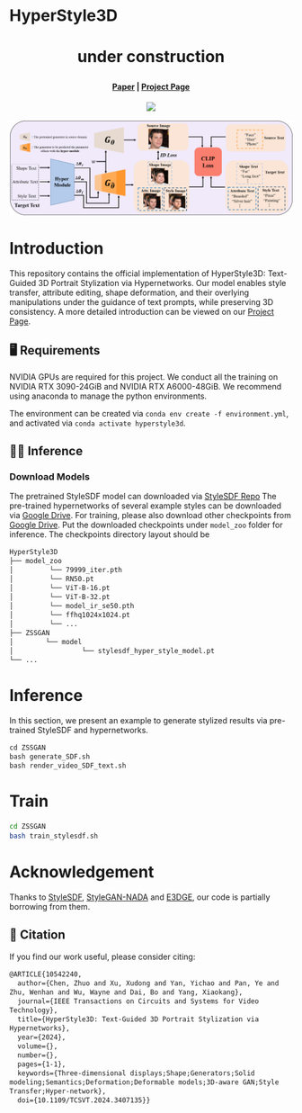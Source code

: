 # HyperStyle3D

 # <p align="center">  under construction </p>

#### <p align="center">[Paper](https://arxiv.org/abs/2304.09463v1) | [Project Page](https://windlikestone.github.io/HyperStyle3D-website/) </p>



<p align="center">
  <img src="./assets/inference_pipeline_final.png.png"/>
 </p>
 <p align="center">
  <img src="./assets/training_pipeline_final.png"/>
</p>

# Introduction

This repository contains the official implementation of HyperStyle3D: Text-Guided 3D Portrait Stylization via Hypernetworks.
Our model enables style transfer, attribute editing, shape deformation, and their overlying manipulations under the guidance of text prompts, while preserving 3D consistency. A more detailed introduction can be viewed on our [Project Page](https://windlikestone.github.io/HyperStyle3D-website/).

## :desktop_computer: Requirements

NVIDIA GPUs are required for this project.
We conduct all the training on NVIDIA RTX 3090-24GiB and NVIDIA RTX A6000-48GiB. 
We recommend using anaconda to manage the python environments.

The environment can be created via ```conda env create -f environment.yml```, and activated via ```conda activate hyperstyle3d```.

## :running_woman: Inference

### Download Models

The pretrained StyleSDF model can downloaded via [StyleSDF Repo](https://github.com/royorel/StyleSDF)
The pre-trained hypernetworks of several example styles can be downloaded via [Google Drive](https://windlikestone.github.io/HyperStyle3D-website/).
For training, please also download other checkpoints from [Google Drive](https://windlikestone.github.io/HyperStyle3D-website/).
Put the downloaded checkpoints under ```model_zoo``` folder for inference. The checkpoints directory layout should be

    HyperStyle3D
    ├── model_zoo
    │         └── 79999_iter.pth
    │         └── RN50.pt
    │         └── ViT-B-16.pt
    │         └── ViT-B-32.pt
    │         └── model_ir_se50.pth
    │         └── ffhq1024x1024.pt
    │         └── ...
    ├── ZSSGAN
    │        └── model
    │                 └── stylesdf_hyper_style_model.pt
    └── ...


# Inference

In this section, we present an example to generate stylized results via pre-trained StyleSDF and hypernetworks.

```
cd ZSSGAN
bash generate_SDF.sh
bash render_video_SDF_text.sh
```

# Train

```bash
cd ZSSGAN
bash train_stylesdf.sh
```

# Acknowledgement
Thanks to [StyleSDF](https://github.com/royorel/StyleSDF), [StyleGAN-NADA](https://github.com/rinongal/StyleGAN-nada) and [E3DGE](https://github.com/NIRVANALAN/CVPR23-E3DGE), our code is partially borrowing from them.

## :handshake: Citation
If you find our work useful, please consider citing:
```
@ARTICLE{10542240,
  author={Chen, Zhuo and Xu, Xudong and Yan, Yichao and Pan, Ye and Zhu, Wenhan and Wu, Wayne and Dai, Bo and Yang, Xiaokang},
  journal={IEEE Transactions on Circuits and Systems for Video Technology}, 
  title={HyperStyle3D: Text-Guided 3D Portrait Stylization via Hypernetworks}, 
  year={2024},
  volume={},
  number={},
  pages={1-1},
  keywords={Three-dimensional displays;Shape;Generators;Solid modeling;Semantics;Deformation;Deformable models;3D-aware GAN;Style Transfer;Hyper-network},
  doi={10.1109/TCSVT.2024.3407135}}

```
